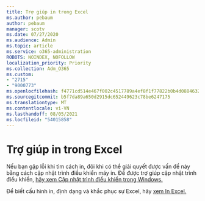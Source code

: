 ```yaml
---
title: Trợ giúp in trong Excel
ms.author: pebaum
author: pebaum
manager: scotv
ms.date: 07/27/2020
ms.audience: Admin
ms.topic: article
ms.service: o365-administration
ROBOTS: NOINDEX, NOFOLLOW
localization_priority: Priority
ms.collection: Adm_O365
ms.custom:
- "2715"
- "9000773"
ms.openlocfilehash: f4771cd514e467f002c4517789a4ef8f1f77822b0b4d0884632cafb98b60e470
ms.sourcegitcommit: b5f7da89a650d2915dc652449623c78be6247175
ms.translationtype: MT
ms.contentlocale: vi-VN
ms.lasthandoff: 08/05/2021
ms.locfileid: "54015858"
---
```

# <a name="help-with-printing-in-excel"></a>Trợ giúp in trong Excel

Nếu bạn gặp lỗi khi tìm cách in, đôi khi có thể giải quyết được vấn đề này bằng cách cập nhật trình điều khiển máy in. Để được trợ giúp cập nhật trình điều khiển, [hãy xem Cập nhật trình điều khiển trong Windows.](https://support.microsoft.com/help/4028443/windows-10-update-drivers)

Để biết cấu hình in, định dạng và khắc phục sự Excel, hãy [xem In Excel.](https://support.office.com/client/9785e791-de6f-48dd-9b0d-899d75c33d69)